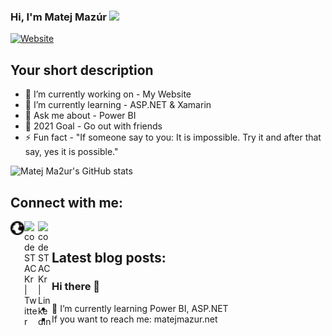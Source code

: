 ### Hi, I'm Matej Mazúr <img src="https://media.giphy.com/media/hvRJCLFzcasrR4ia7z/giphy.gif" width="25px">
[![Website](https://img.shields.io/badge/Text-Text-green?style=flat-square)](https://matejmazur.net)

## Your short description
- 🔭 I’m currently working on - My Website
- 🌱 I’m currently learning - ASP.NET & Xamarin
- 💬 Ask me about - Power BI
- 🥅 2021 Goal - Go out with friends
- ⚡ Fun fact - "If someone say to you: It is impossible. Try it and after that say, yes it is possible."

![Matej Ma2ur's GitHub stats](https://github-readme-stats.vercel.app/api?username=MatejMa2ur&theme=graywhite&show_icons=true)

## Connect with me:
[<img align="left" alt="codeSTACKr.com" width="22px" src="https://raw.githubusercontent.com/iconic/open-iconic/master/svg/globe.svg" />][website]
[<img align="left" alt="codeSTACKr | Twitter" width="22px" src="https://cdn.jsdelivr.net/npm/simple-icons@v3/icons/twitter.svg" />][twitter]
[<img align="left" alt="codeSTACKr | LinkedIn" width="22px" src="https://cdn.jsdelivr.net/npm/simple-icons@v3/icons/linkedin.svg" />][linkedin]
<br />

<!-- Optional if you have blogs -->
## Latest blog posts:
<!-- BLOG-POST-LIST:START -->
<!-- BLOG-POST-LIST:END -->

<!-- This section you create this variables that are used above -->
[website]: https://google.com
[twitter]: https://twitter.com/indrajeet_nikam
[linkedin]: https://www.linkedin.com/in/indrajeet-nikam-3737a8101/



### Hi there 👋
- 🌱 I’m currently learning Power BI, ASP.NET
- If you want to reach me: matejmazur.net

<!--
**MatejMa2ur/MatejMa2ur** is a ✨ _special_ ✨ repository because its `README.md` (this file) appears on your GitHub profile.

Here are some ideas to get you started:

- 🔭 I’m currently working on ...
- 🌱 I’m currently learning ...
- 👯 I’m looking to collaborate on ...
- 🤔 I’m looking for help with ...
- 💬 Ask me about ...
- 📫 How to reach me: ...
- 😄 Pronouns: ...
- ⚡ Fun fact: ...
-->
